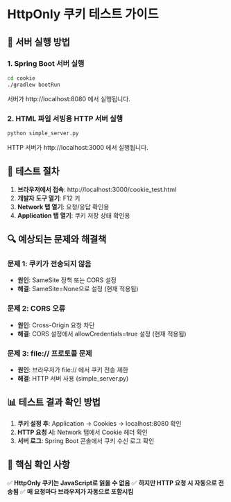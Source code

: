 # HttpOnly 쿠키 테스트 가이드

## 🚀 서버 실행 방법

### 1. Spring Boot 서버 실행
```bash
cd cookie
./gradlew bootRun
```
서버가 http://localhost:8080 에서 실행됩니다.

### 2. HTML 파일 서빙용 HTTP 서버 실행
```bash
python simple_server.py
```
HTTP 서버가 http://localhost:3000 에서 실행됩니다.

## 🧪 테스트 절차

1. **브라우저에서 접속**: http://localhost:3000/cookie_test.html
2. **개발자 도구 열기**: F12 키
3. **Network 탭 열기**: 요청/응답 확인용
4. **Application 탭 열기**: 쿠키 저장 상태 확인용

## 🔍 예상되는 문제와 해결책

### 문제 1: 쿠키가 전송되지 않음
- **원인**: SameSite 정책 또는 CORS 설정
- **해결**: SameSite=None으로 설정 (현재 적용됨)

### 문제 2: CORS 오류
- **원인**: Cross-Origin 요청 차단
- **해결**: CORS 설정에서 allowCredentials=true 설정 (현재 적용됨)

### 문제 3: file:// 프로토콜 문제
- **원인**: 브라우저가 file:// 에서 쿠키 전송 제한
- **해결**: HTTP 서버 사용 (simple_server.py)

## 📊 테스트 결과 확인 방법

1. **쿠키 설정 후**: Application → Cookies → localhost:8080 확인
2. **HTTP 요청 시**: Network 탭에서 Cookie 헤더 확인
3. **서버 로그**: Spring Boot 콘솔에서 쿠키 수신 로그 확인

## 🎯 핵심 확인 사항

✅ **HttpOnly 쿠키는 JavaScript로 읽을 수 없음**
✅ **하지만 HTTP 요청 시 자동으로 전송됨**
✅ **매 요청마다 브라우저가 자동으로 포함시킴**
